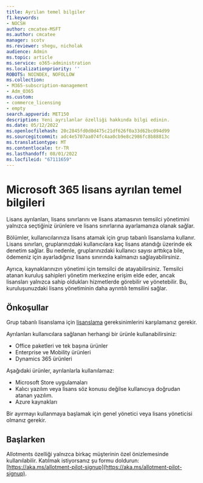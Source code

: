 ```yaml
---
title: Ayrılan temel bilgiler
f1.keywords:
- NOCSH
author: cmcatee-MSFT
ms.author: cmcatee
manager: scotv
ms.reviewer: shegu, nicholak
audience: Admin
ms.topic: article
ms.service: o365-administration
ms.localizationpriority: ''
ROBOTS: NOINDEX, NOFOLLOW
ms.collection:
- M365-subscription-management
- Adm_O365
ms.custom:
- commerce_licensing
- empty
search.appverid: MET150
description: Yeni ayrılanlar özelliği hakkında bilgi edinin.
ms.date: 05/12/2022
ms.openlocfilehash: 20c2845fd0d0d475c21df626f0a33d62bc094d99
ms.sourcegitcommit: adc4e5707aa074fc4aa0cb9e8c2986fc8b88813c
ms.translationtype: MT
ms.contentlocale: tr-TR
ms.lasthandoff: 08/01/2022
ms.locfileid: "67111659"
---
```

# <a name="microsoft-365-license-allotment-basics"></a>Microsoft 365 lisans ayrılan temel bilgileri

Lisans ayrılanları, lisans sınırlarını ve lisans atamasının temsilci yönetimini yalnızca seçtiğiniz ürünlere ve lisans sınırlarına ayarlamanıza olanak sağlar.

Bölümler, kullanıcılarınıza lisans atamak için grup tabanlı lisanslama kullanır. Lisans sınırları, gruplarınızdaki kullanıcılara kaç lisans atandığı üzerinde ek denetim sağlar. Bu nedenle, gruplarınızdaki kullanıcı sayısı arttıkça bile, ödemeniz için ayarladığınız lisans sınırında kalmanızı sağlayabilirsiniz.

Ayrıca, kaynaklarınızın yönetimi için temsilci de atayabilirsiniz. Temsilci atanan kuruluş sahipleri yönetim merkezine erişim elde eder, ancak lisansları yalnızca sahip oldukları hizmetlerde görebilir ve yönetebilir. Bu, kuruluşunuzdaki lisans yönetiminin daha ayrıntılı temsilini sağlar.

## <a name="prerequisites"></a>Önkoşullar

Grup tabanlı lisanslama için [lisanslama](/azure/active-directory/fundamentals/active-directory-licensing-whatis-azure-portal#licensing-requirements) gereksinimlerini karşılamanız gerekir.

Ayrılanları kullanıcılara sağlanan herhangi bir ürünle kullanabilirsiniz:

- Office paketleri ve tek başına ürünler
- Enterprise ve Mobility ürünleri
- Dynamics 365 ürünleri

Aşağıdaki ürünler, ayrılanlarla kullanılamaz:

- Microsoft Store uygulamaları
- Kalıcı yazılım veya lisans söz konusu değilse kullanıcıya doğrudan atanan yazılım.
- Azure kaynakları

Bir ayırmayı kullanmaya başlamak için genel yönetici veya lisans yöneticisi olmanız gerekir.

## <a name="getting-started"></a>Başlarken

Allotments özelliği yalnızca birkaç müşterinin özel önizlemesinde kullanılabilir. Katılmak istiyorsanız şu formu doldurun: [https://aka.ms/allotment-pilot-signup](https://aka.ms/allotment-pilot-signup).